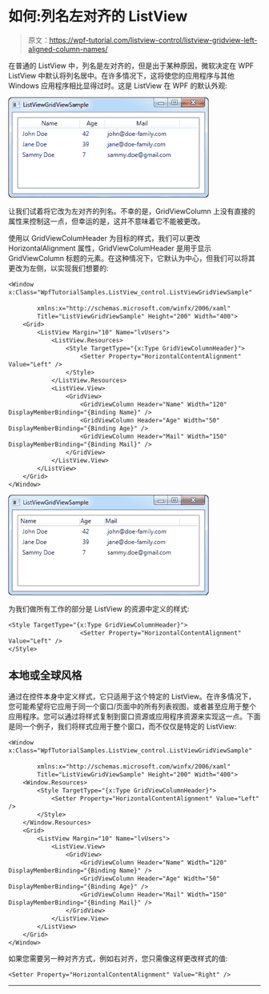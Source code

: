 # 如何:列名左对齐的 ListView

> 原文：<https://wpf-tutorial.com/listview-control/listview-gridview-left-aligned-column-names/>

在普通的 ListView 中，列名是左对齐的，但是出于某种原因，微软决定在 WPF ListView 中默认将列名居中。在许多情况下，这将使您的应用程序与其他 Windows 应用程序相比显得过时。这是 ListView 在 WPF 的默认外观:

![](img/8f332b3579dbad87690111a779e2065f.png "A ListView using a GridView for layout, with the default centered column names")

让我们试着将它改为左对齐的列名。不幸的是，GridViewColumn 上没有直接的属性来控制这一点，但幸运的是，这并不意味着它不能被更改。

使用以 GridViewColumHeader 为目标的样式，我们可以更改 HorizontalAlignment 属性，GridViewColumHeader 是用于显示 GridViewColumn 标题的元素。在这种情况下，它默认为中心，但我们可以将其更改为左侧，以实现我们想要的:

```
<Window x:Class="WpfTutorialSamples.ListView_control.ListViewGridViewSample"

        xmlns:x="http://schemas.microsoft.com/winfx/2006/xaml"
        Title="ListViewGridViewSample" Height="200" Width="400">
    <Grid>
		<ListView Margin="10" Name="lvUsers">
			<ListView.Resources>
				<Style TargetType="{x:Type GridViewColumnHeader}">
					<Setter Property="HorizontalContentAlignment" Value="Left" />
				</Style>
			</ListView.Resources>
			<ListView.View>
				<GridView>
					<GridViewColumn Header="Name" Width="120" DisplayMemberBinding="{Binding Name}" />
					<GridViewColumn Header="Age" Width="50" DisplayMemberBinding="{Binding Age}" />
					<GridViewColumn Header="Mail" Width="150" DisplayMemberBinding="{Binding Mail}" />
				</GridView>
			</ListView.View>
		</ListView>
	</Grid>
</Window>
```

![](img/d75e93af6d02a8346249a5725d396f2d.png "A ListView using a GridView for layout, with left aligned column header names") <input type="hidden" name="IL_IN_ARTICLE">

为我们做所有工作的部分是 ListView 的资源中定义的样式:

```
<Style TargetType="{x:Type GridViewColumnHeader}">
					<Setter Property="HorizontalContentAlignment" Value="Left" />
</Style>
```

## 本地或全球风格

通过在控件本身中定义样式，它只适用于这个特定的 ListView。在许多情况下，您可能希望将它应用于同一个窗口/页面中的所有列表视图，或者甚至应用于整个应用程序。您可以通过将样式复制到窗口资源或应用程序资源来实现这一点。下面是同一个例子，我们将样式应用于整个窗口，而不仅仅是特定的 ListView:

```
<Window x:Class="WpfTutorialSamples.ListView_control.ListViewGridViewSample"

        xmlns:x="http://schemas.microsoft.com/winfx/2006/xaml"
        Title="ListViewGridViewSample" Height="200" Width="400">
	<Window.Resources>
		<Style TargetType="{x:Type GridViewColumnHeader}">
			<Setter Property="HorizontalContentAlignment" Value="Left" />
		</Style>
	</Window.Resources>
	<Grid>
		<ListView Margin="10" Name="lvUsers">
			<ListView.View>
				<GridView>
					<GridViewColumn Header="Name" Width="120" DisplayMemberBinding="{Binding Name}" />
					<GridViewColumn Header="Age" Width="50" DisplayMemberBinding="{Binding Age}" />
					<GridViewColumn Header="Mail" Width="150" DisplayMemberBinding="{Binding Mail}" />
				</GridView>
			</ListView.View>
		</ListView>
	</Grid>
</Window>
```

如果您需要另一种对齐方式，例如右对齐，您只需像这样更改样式的值:

```
<Setter Property="HorizontalContentAlignment" Value="Right" />
```

* * *